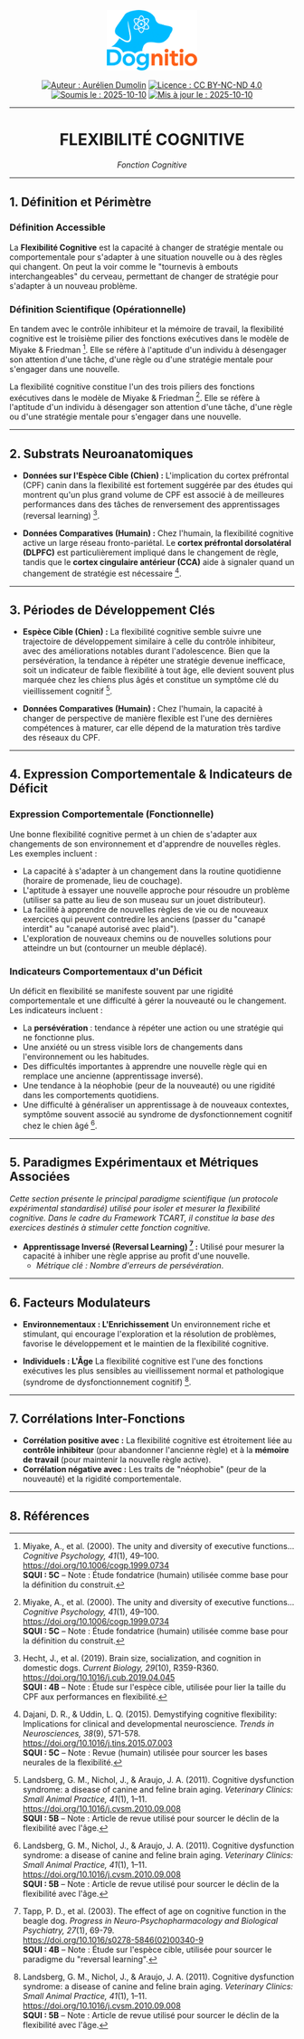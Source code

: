 <div align="center">

  <p align="center">
    <a href="https://aureliendumolin.github.io/dognitio/">
      <img src="../../../assets/branding/logo_dognitio_full_cut.png" alt="Logo Dognitio" width="160" />
    </a>
  </p>

  
  <a href="#"><img alt="Auteur : Aurélien Dumolin" src="https://img.shields.io/badge/Auteur-Aur%C3%A9lien%20Dumolin-blue.svg"></a>
  <a href="https://creativecommons.org/licenses/by-nc-nd/4.0/"><img alt="Licence : CC BY-NC-ND 4.0" src="https://img.shields.io/badge/Licence-CC--BY--NC--ND-orange.svg"></a>
  <a href="#"><img alt="Soumis le : 2025-10-10" src="https://img.shields.io/badge/Soumis%20le-2025--10--10-lightgrey.svg"></a>
  <a href="#"><img alt="Mis à jour le : 2025-10-10" src="https://img.shields.io/badge/Mis%20%C3%A0%20jour%20le-2025--10--10-lightgrey.svg"></a>
  
</div>

---

<div align="center">
  <h1>FLEXIBILITÉ COGNITIVE</h1>
  <em>Fonction Cognitive</em>
</div>

---

## 1. Définition et Périmètre

### **Définition Accessible**
La **Flexibilité Cognitive** est la capacité à changer de stratégie mentale ou comportementale pour s'adapter à une situation nouvelle ou à des règles qui changent. On peut la voir comme le "tournevis à embouts interchangeables" du cerveau, permettant de changer de stratégie pour s'adapter à un nouveau problème.

### **Définition Scientifique (Opérationnelle)**
En tandem avec le contrôle inhibiteur et la mémoire de travail, la flexibilité cognitive est le troisième pilier des fonctions exécutives dans le modèle de Miyake & Friedman [^1]. Elle se réfère à l'aptitude d'un individu à désengager son attention d'une tâche, d'une règle ou d'une stratégie mentale pour s'engager dans une nouvelle.

La flexibilité cognitive constitue  l'un des trois piliers des fonctions exécutives dans le modèle de Miyake & Friedman [^1]. Elle se réfère à l'aptitude d'un individu à désengager son attention d'une tâche, d'une règle ou d'une stratégie mentale pour s'engager dans une nouvelle.

---

## 2. Substrats Neuroanatomiques

- **Données sur l'Espèce Cible (Chien) :** L'implication du cortex préfrontal (CPF) canin dans la flexibilité est fortement suggérée par des études qui montrent qu'un plus grand volume de CPF est associé à de meilleures performances dans des tâches de renversement des apprentissages (reversal learning) [^2].

- **Données Comparatives (Humain) :** Chez l'humain, la flexibilité cognitive active un large réseau fronto-pariétal. Le **cortex préfrontal dorsolatéral (DLPFC)** est particulièrement impliqué dans le changement de règle, tandis que le **cortex cingulaire antérieur (CCA)** aide à signaler quand un changement de stratégie est nécessaire [^3].

---

## 3. Périodes de Développement Clés

- **Espèce Cible (Chien) :** La flexibilité cognitive semble suivre une trajectoire de développement similaire à celle du contrôle inhibiteur, avec des améliorations notables durant l'adolescence. Bien que la persévération, la tendance à répéter une stratégie devenue inefficace, soit un indicateur de faible flexibilité à tout âge, elle devient souvent plus marquée chez les chiens plus âgés et constitue un symptôme clé du vieillissement cognitif [^4].

- **Données Comparatives (Humain) :** Chez l'humain, la capacité à changer de perspective de manière flexible est l'une des dernières compétences à maturer, car elle dépend de la maturation très tardive des réseaux du CPF.

---

## 4. Expression Comportementale & Indicateurs de Déficit

### **Expression Comportementale (Fonctionnelle)**
Une bonne flexibilité cognitive permet à un chien de s'adapter aux changements de son environnement et d'apprendre de nouvelles règles. Les exemples incluent :
- La capacité à s'adapter à un changement dans la routine quotidienne (horaire de promenade, lieu de couchage).
- L'aptitude à essayer une nouvelle approche pour résoudre un problème (utiliser sa patte au lieu de son museau sur un jouet distributeur).
- La facilité à apprendre de nouvelles règles de vie ou de nouveaux exercices qui peuvent contredire les anciens (passer du "canapé interdit" au "canapé autorisé avec plaid").
- L'exploration de nouveaux chemins ou de nouvelles solutions pour atteindre un but (contourner un meuble déplacé).

### **Indicateurs Comportementaux d'un Déficit**
Un déficit en flexibilité se manifeste souvent par une rigidité comportementale et une difficulté à gérer la nouveauté ou le changement. Les indicateurs incluent :
- La **persévération** : tendance à répéter une action ou une stratégie qui ne fonctionne plus.
- Une anxiété ou un stress visible lors de changements dans l'environnement ou les habitudes.
- Des difficultés importantes à apprendre une nouvelle règle qui en remplace une ancienne (apprentissage inversé).
- Une tendance à la néophobie (peur de la nouveauté) ou une rigidité dans les comportements quotidiens.
- Une difficulté à généraliser un apprentissage à de nouveaux contextes, symptôme souvent associé au syndrome de dysfonctionnement cognitif chez le chien âgé [^4].

---

## 5. Paradigmes Expérimentaux et Métriques Associées

*Cette section présente le principal paradigme scientifique (un protocole expérimental standardisé) utilisé pour isoler et mesurer la flexibilité cognitive. Dans le cadre du Framework TCART, il constitue la base des exercices destinés à stimuler cette fonction cognitive.*

- **Apprentissage Inversé (Reversal Learning) [^5] :** Utilisé pour mesurer la capacité à inhiber une règle apprise au profit d'une nouvelle.
    - *Métrique clé : Nombre d'erreurs de persévération*.

---

## 6. Facteurs Modulateurs

- **Environnementaux : L'Enrichissement**
    Un environnement riche et stimulant, qui encourage l'exploration et la résolution de problèmes, favorise le développement et le maintien de la flexibilité cognitive.

- **Individuels : L'Âge**
    La flexibilité cognitive est l'une des fonctions exécutives les plus sensibles au vieillissement normal et pathologique (syndrome de dysfonctionnement cognitif) [^4].

---

## 7. Corrélations Inter-Fonctions

- **Corrélation positive avec :** La flexibilité cognitive est étroitement liée au **contrôle inhibiteur** (pour abandonner l'ancienne règle) et à la **mémoire de travail** (pour maintenir la nouvelle règle active).
- **Corrélation négative avec :** Les traits de "néophobie" (peur de la nouveauté) et la rigidité comportementale.

---

## 8. Références

[^1]: Miyake, A., et al. (2000). The unity and diversity of executive functions... *Cognitive Psychology, 41*(1), 49–100. <br> https://doi.org/10.1006/cogp.1999.0734 <br> **SQUI : 5C** – Note : Étude fondatrice (humain) utilisée comme base pour la définition du construit.

[^2]: Hecht, J., et al. (2019). Brain size, socialization, and cognition in domestic dogs. *Current Biology, 29*(10), R359-R360. <br> https://doi.org/10.1016/j.cub.2019.04.045 <br> **SQUI : 4B** – Note : Étude sur l'espèce cible, utilisée pour lier la taille du CPF aux performances en flexibilité.

[^3]: Dajani, D. R., & Uddin, L. Q. (2015). Demystifying cognitive flexibility: Implications for clinical and developmental neuroscience. *Trends in Neurosciences, 38*(9), 571-578. <br> https://doi.org/10.1016/j.tins.2015.07.003 <br> **SQUI : 5C** – Note : Revue (humain) utilisée pour sourcer les bases neurales de la flexibilité.

[^4]: Landsberg, G. M., Nichol, J., & Araujo, J. A. (2011). Cognitive dysfunction syndrome: a disease of canine and feline brain aging. *Veterinary Clinics: Small Animal Practice, 41*(1), 1–11. <br> https://doi.org/10.1016/j.cvsm.2010.09.008 <br> **SQUI : 5B** – Note : Article de revue utilisé pour sourcer le déclin de la flexibilité avec l'âge.

[^5]: Tapp, P. D., et al. (2003). The effect of age on cognitive function in the beagle dog. *Progress in Neuro-Psychopharmacology and Biological Psychiatry, 27*(1), 69-79. <br> https://doi.org/10.1016/s0278-5846(02)00340-9 <br> **SQUI : 4B** – Note : Étude sur l'espèce cible, utilisée pour sourcer le paradigme du "reversal learning".
